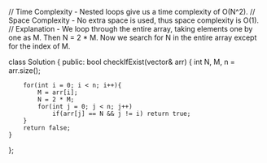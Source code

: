 // Time Complexity - Nested loops give us a time complexity of O(N^2).
// Space Complexity - No extra space is used, thus space complexity is O(1).
// Explanation - We loop through the entire array, taking elements one by one as M. Then N = 2 * M. Now we search for N in the entire array except for the index of M.

class Solution {
public:
    bool checkIfExist(vector<int>& arr) {
        int N, M, n = arr.size();
        
        for(int i = 0; i < n; i++){
            M = arr[i];
            N = 2 * M;
            for(int j = 0; j < n; j++)
                if(arr[j] == N && j != i) return true;
        }
        return false;
    }
};

